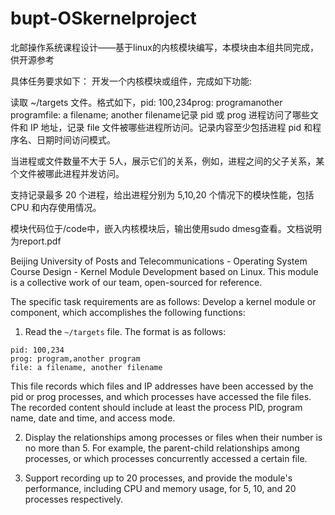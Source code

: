 # bupt-OSkernelproject
北邮操作系统课程设计——基于linux的内核模块编写，本模块由本组共同完成，供开源参考

具体任务要求如下：
开发一个内核模块或组件，完成如下功能:

读取 ~/targets 文件。格式如下，pid: 100,234prog: programanother programfile: a filename; another filename记录 pid 或 prog 进程访问了哪些文件和 IP 地址，记录 file 文件被哪些进程所访问。记录内容至少包括进程 pid 和程序名、日期时间访问模式。

当进程或文件数量不大于 5人，展示它们的关系，例如，进程之间的父子关系，某个文件被哪此进程并发访问。

支持记录最多 20 个进程，给出进程分别为 5,10,20 个情况下的模块性能，包括 CPU 和内存使用情况。

模块代码位于/code中，嵌入内核模块后，输出使用sudo dmesg查看。文档说明为report.pdf

Beijing University of Posts and Telecommunications - Operating System Course Design - Kernel Module Development based on Linux. This module is a collective work of our team, open-sourced for reference.

The specific task requirements are as follows: Develop a kernel module or component, which accomplishes the following functions:

1. Read the `~/targets` file. The format is as follows:
```
pid: 100,234
prog: program,another program
file: a filename, another filename
```
This file records which files and IP addresses have been accessed by the pid or prog processes, and which processes have accessed the file files. The recorded content should include at least the process PID, program name, date and time, and access mode.

2. Display the relationships among processes or files when their number is no more than 5. For example, the parent-child relationships among processes, or which processes concurrently accessed a certain file.

3. Support recording up to 20 processes, and provide the module's performance, including CPU and memory usage, for 5, 10, and 20 processes respectively.


